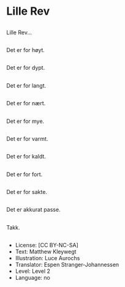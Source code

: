 # Lille Rev

##
Lille Rev...

##
Det er for høyt.

##
Det er for dypt.

##
Det er for langt.

##
Det er for nært.

##
Det er for mye.

##
Det er for varmt.

##
Det er for kaldt.

##
Det er for fort.

##
Det er for sakte.

##
Det er akkurat passe.

##
Takk.

##
* License: [CC BY-NC-SA]
* Text: Matthew Kleywegt
* Illustration: Luce Aurochs
* Translator: Espen Stranger-Johannessen
* Level: Level 2
* Language: no
